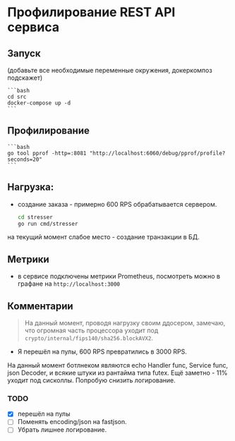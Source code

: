 # Профилирование REST API сервиса

## Запуск

(добавьте все необходимые переменные окружения, докеркомпоз подскажет)

    ```bash
    cd src
    docker-compose up -d
    ``` 

## Профилирование

    ```bash
    go tool pprof -http=:8081 "http://localhost:6060/debug/pprof/profile?seconds=20"
    ```

## Нагрузка:

- создание заказа - примерно 600 RPS обрабатывается сервером.

    ```bash
    cd stresser
    go run cmd/stresser
    ```

на текущий момент слабое место - создание транзакции в БД.


## Метрики

- в сервисе подключены метрики Prometheus, посмотреть можно в графане на `http://localhost:3000`


## Комментарии

> На данный момент, проводя нагрузку своим ддосером, замечаю, что огромная часть процессора уходит под `crypto/internal/fips140/sha256.blockAVX2`.

- Я перешёл на пулы, 600 RPS превратились в 3000 RPS.

На данный момент ботлнеком являются echo Handler func, Service func, json Decoder, и всякие штуки из рантайма
типа futex.
Ещё заметно - 11% уходит под сисколлы. Попробую снизить логирование.

### TODO

- [X] перешёл на пулы
- [ ] Поменять encoding/json на fastjson.
- [ ] Убрать лишнее логирование.